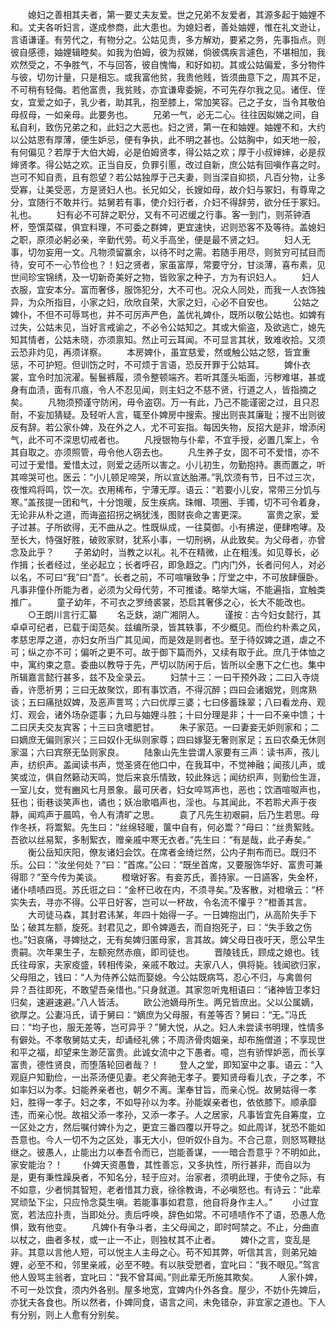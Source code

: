 <!-- { "loadSidebar": true } -->
　　媳妇之善相其夫者，第一要丈夫友爱。世之兄弟不友爱者，其源多起于妯娌不和。丈夫各听妇言，遂成参商，此大患也。为媳妇者，善处妯娌，惟在礼文逊让，言语谦谨。有劳代之，有物分之。公姑见责，多方解劝，要紧之务，先事指点。则彼自感德，妯娌辑睦矣。如我为伯姆，彼为叔娣，倘彼偶疾言遽色，不堪相加，我欢然受之，不争胜气，不与回答，彼自愧悔，和好如初。其或公姑偏爱，多分物件与彼，切勿计量，只是相忘。或我富他贫，我贵他贱，皆须曲意下之，周其不足，不可稍有轻侮。若他富贵，我贫贱，亦宜谦卑委婉，不可先存尔我之见。诸侄、侄女，宜爱之如子，乳少者，助其乳，抱至膝上，常加笑容。己之子女，当令其敬伯母叔母，一如亲母。此要务也。 
　　兄弟一气，必无二心。往往因姒娣之间，自私自利，致伤兄弟之和，此妇之大恶也。妇之贤，第一在和妯娌。妯娌不和，大约以公姑恩有厚薄，便生妒忌，便有争执，此不明之甚也。公姑胸中，如天地一般，有何偏见？若厚于大伯大姆，必是伯姆贤孝，得公姑之欢；厚于小叔婶婶，必是叔婶贤孝。得公姑之欢。正当自反，负罪引慝，改过自新，庶公姑有回嗔作喜之时。岂可不知自责，且有怨望？若公姑独厚于己夫妻，则当深自抑损，凡百分物，让多受寡，让美受恶，方是贤妇人也。长兄如父，长嫂如母，故介妇与冢妇，有尊卑之分，宜随行不敢并行。姑舅若有事，使介妇行者，介妇不得辞劳，欲分任于冢妇。礼也。 
　　妇有必不可辞之职分，又有不可迟缓之行事。客一到门，则茶钟酒杯，箜馔菜碟，俱宜料理，不可委之群婢，更宜速快，迟则恐客不及等待。盖媳妇之职，原须必躬必亲，辛勤代劳。苟义手高坐，便是最不贤之妇。 
　　妇人无事，切勿妄用一文。凡物须留赢余，以待不时之需。若随手用尽，则贫穷可拭目而待，安可不一心节俭也？！妇之贤者，家虽富厚，常要守分，甘淡薄，喜布素，见世间珍宝锦绣，及一切新奇美好之物，皆败家之种子，方为有识妇人。 
　　妇人衣服，宜安本分。富而奢侈，服饰犯分，大不可也。况众人同处，而我一人衣饰独异，为众所指目，小家之妇，欣欣自荣，大家之妇，心必不自安也。 
　　公姑之婢仆，不但不可辱骂也，并不可厉声严色，盖优礼婢仆，既所以敬公姑也。如婢有过失，公姑未见，当好言戒谕之，不必令公姑知之。其或大偷盗，及欲逃亡，媳先知其情者，公姑未晓，亦须禀知。然止可云耳闻。不可显言其状，致难收拾。又须云恐非灼见，再须详察。 
　　本房婢仆，虽宜慈爱，然或触公姑之怒，皆宜重惩，不可护短。但训饬之时，不可烦于言语，恐反开罪于公姑耳。 
　　婢仆衣裳，宜令时加浣濯。髻鬟裤履，须令整顿端齐。若听其蓬头垢面，污秽难堪，甚或身有血渍，面有爪痕，令人不忍见闻，则主妇之不慈不贤，行道之人，皆指摘之矣。 
　　凡物须预谨守防闲，毋令盗窃。万一有此，乃己不能谨密之过，且只忍耐，不妄加猜疑。及轻听人言，辄至仆婢房中搜索。搜出则丧其廉耻；搜不出则彼反有辞。若公家仆婢，及在外之人，尤不可妄指。每因失物，反招大是非，增添闲气，此不可不深思切戒者也。 
　　凡授银物与仆辈，不宜手授，必置几案上，令其自取之。亦须照管，毋令他人窃去也。 
　　凡生养子女，固不可不爱惜，亦不可过于爱惜。爱惜太过，则爱之适所以害之。小儿初生，勿勤抱持。裹而置之，听其啼哭可也。医云：“小儿顿足啼哭，所以宣达胎滞。”乳饮须有节，日不过三次，夜惟鸡将鸣，饮一次。衣用稀布，宁薄无厚。语云：“若要小儿安，常带三分饥与寒。”盖孩提一团和气，十分饱暖，反生疾病。珠帽、项圈、手镯，切不可令着身，无论非从朴之道，而诲盗招拐之祸犹浅，图财丧命之害更深。 
　　富贵之家，爱子过甚。子所欲得，无不曲从之。性既纵成，一往莫御。小有拂逆，便肆咆哮。及至长大，恃强好胜，破败家财，犹系小事，一切刑祸，从此致矣。为父母者，亦曾念及此乎？ 
　　子弟幼时，当教之以礼。礼不在精微，止在粗浅。如见尊长，必作揖；长者经过，坐必起立；长者呼召，即急趋之。门内门外，长者问何人，对必以名，不可曰“我”曰“吾”。长者之前，不可喧嚷致争；厅堂之中，不可放肆偃卧。凡事非僮仆所能为者，必须为父母代劳，不可推诿。略举大端，不能遍指，宜触类推广。 
　　童子幼年，不可衣之罗绮裘裳，恐启其奢侈之心，长大不能改也。 
　　○王朗川言行汇纂 
　　名乏鈇，湖广湘阴人。 
　　谨按：古今妇女懿行，其卓卓可纪者，已载于闺范矣。兹编所录，皆其轶事，不少概见。而俭约朴素之风，孝慈忠厚之道，亦妇女所当广其见闻，而是效是则者也。至于待奴婢之道，虐之不可；纵之亦不可；偏听之更不可。故于御下篇而外，又续有取于此。庶几于体恤之中，寓约束之意。委曲以教导于先，严切以防闲于后，皆所以全惠下之仁也。集中所辑嘉言懿行甚多，兹不及全录云。 
　　妇禁十三：一曰干预外政；二曰入寺烧香，许愿祈男；三曰无故聚饮，即有事饮酒，不得沉醉；四曰会诸姻党，则席熟谈；五曰痛挞奴婢，及恶声詈骂；六曰优厚三婆；七曰侈蓄珠翠；八曰看龙舟、观灯、观会，诸外场杂遝事；九曰与妯娌斗胜；十曰分理是非；十一曰不亲中馈；十二曰厌夫交友宾客；十三曰贪嗜肥甘。 
　　朱子家范。一曰妻妾无妒则家和；二曰嫡庶无偏则家兴；三曰奴仆无纵则家尊；四曰嫁娶无奢则家足；五曰农桑无休则家温；六曰宾祭无坠则家良。 
　　陆象山先生尝谓人家要有三声：读书声，孩儿声，纺织声。盖闻读书声，觉圣贤在他口中，在我耳中，不觉神融；闻孩儿声，或笑或泣，俱自然籁动天鸣，觉后来哀乐情致，较此殊远；闻纺织声，则勤俭生涯，一室儿女，觉有豳风七月景象。最可厌者，妇女啐骂声也，恶也；饮酒喧呶声也，狂也；街巷谈笑声也，谲也；妖冶歌唱声也，淫也。与其闻此，不若聆犬声于夜静，闻鸡声于晨鸣，令人有清旷之思。 
　　袁了凡先生初艰嗣，后乃生若思。母作冬袄，将鬻絮。先生曰：“丝绵轻暖，箧中自有，何必鬻？”母曰：“丝贵絮贱。吾欲以丝易絮，多制絮衣，赠亲戚中寒无衣者。”先生曰：“有是哉，此子寿矣。” 
　　衡公岳知庆阳，僚友诸妇会饮。在席者金绮烂然，公内子荆布而已。既归不乐。公曰：“汝坐何处？”曰：“首席。”公曰：“既坐首席，又要服饰华好、富贵可兼得耶？”至今传为美谈。 
　　橙墩好客。有妾苏氏，善持家。一日讌客，失金杯，诸仆啧啧四觅。苏氏诳之曰：“金杯已收在内，不须寻矣。”及客散，对橙墩云：“杯实失去，寻亦不得。公平日好客，岂可以一杯故，令名流不懽乎？”橙善其言。 
　　大司徒马森，其封君讳某，年四十始得一子。一日婢抱出门，从高阶失手下坠；破其左额，旋死。封君见之，即令婢遁去，而自抱死子，曰：“失手致之伤也。”妇哀痛，寻婢挞之，无有矣婢归匿母家，言其故。婢父母日夜吁天，愿公早生贵嗣。次年果生子，左额宛然赤痕，即司徒也。 
　　晋陵钱氏，顾成之媳也。钱氏往母家，夫家疫盛，转相传染，亲戚不敢过。夫家八人，俱将毙。钱闻欲归家，父母阻之，钱曰：“人为侍养公姑而娶媳。今公姑既病笃，忍心不归，与禽兽何异？吾往即死，不敢望吾亲惜也。”只身就道。其家忽听鬼相语曰：“诸神皆卫孝妇归矣，速避速避。”八人皆活。 
　　欧公池嫡母所生。两兄皆庶出。父以公属嫡，欲厚之。公妻冯氏，请于舅曰：“嫡庶为父母服，有差等否？舅曰：“无。”冯氏曰：“均子也，服无差等，岂可异乎？”舅大悦，从之。妇人未尝读书明理，性情多有僻处。不孝敬舅姑丈夫，却诵经礼佛；不周济骨肉姻亲，却布施僧道；不享现世和平之福，却望来生渺茫富贵。此诚女流中之下愚者。噫，岂有骄悍妒恶，而长享富贵，德性贤良，而堕落轮回者哉？！ 
　　登人之堂，即知室中之事。语云：“入观庭户知勤俭，一出茶汤便见妻。老父奔驰无孝子。要知贤母看儿衣，子之孝，不如率妇以为孝。妇能养亲者也，朝夕不离。潔奉甘旨，而亲心悦。故舅姑得一孝妇，胜得一孝子。妇之孝，不如导孙以为孝。孙能娱亲者也，依依膝下。顺承靡违，而亲心悦。故祖父添一孝孙，又添一孝子。人之居家，凡事皆宜先自筹度，立一区处之方，然后嘱付婢仆为之，更宜三番四覆以开导之。如此周详，犹恐不能如吾意也。今人一切不为之区处，事无大小，但听奴仆自为。不合己意，则怒骂鞭挞继之。彼愚人，止能出力以奉吾令而已，岂能善谋，一一暗合吾意乎？不明如此，家安能治？！ 
　　仆婢天资愚鲁，其性善忘，又多执性，所行甚非，而自以为是，更有秉性躁戾者，不知名分，轻于应对。治家者，须明此理，于使令之际，有不如意，少者悯其智短，老者惜其力衰，徐徐教诲，不必嗔怒也。有诗云：“此辈冥顽坠下尘，只应怜念莫生嗔。若能事事如君意，他自将身作主人。” 
　　小过宜宽，若法应扑责，当即处分。责后呼唤，辞色如常。不可啧啧作不了语，恐愚人危惧，致有他变。 
　　凡婢仆有争斗者，主父母闻之，即时呵禁之。不止，分曲直以杖之，曲者多杖，或一止一不止，则独杖其不止者。 
　　婢仆之言，变乱是非。其意以言他人短，可以悦主人主母之心。苟不知其弊，听信其言，则弟兄妯娌，必至不和，邻里亲戚，必至不睦。有以肤受愬者，宜叱曰：“我不眼见。”驾言他人毁骂主翁者，宜叱曰：“我不曾耳闻。”则此辈无所施其欺矣。 
　　人家仆婢，不可一处饮食，须内外各别。屋多地宽，宜婢内仆外各食。屋少，不妨仆先婢后，亦犹夫各食也。所以然者，仆婢同食，语言之间，未免错杂，非宜家之道也。下人有分别，则上人愈有分别矣。 
